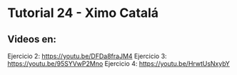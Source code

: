 ﻿# Tutorial 24 - Ximo Catalá



## Videos en:


Ejercicio 2: https://youtu.be/DFDa8fraJM4
Ejercicio 3: https://youtu.be/95SYVwP2Mno
Ejercicio 4: https://youtu.be/HrwtUsNxybY